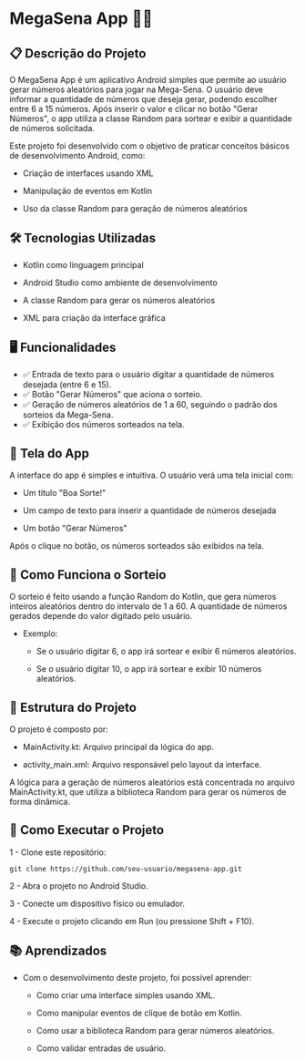 # MegaSena App 🎰📱

## 📋 Descrição do Projeto

O MegaSena App é um aplicativo Android simples que permite ao usuário gerar números aleatórios para jogar na Mega-Sena. O usuário deve informar a quantidade de números que deseja gerar, podendo escolher entre 6 a 15 números. Após inserir o valor e clicar no botão "Gerar Números", o app utiliza a classe Random para sortear e exibir a quantidade de números solicitada.

Este projeto foi desenvolvido com o objetivo de praticar conceitos básicos de desenvolvimento Android, como:

- Criação de interfaces usando XML

- Manipulação de eventos em Kotlin

- Uso da classe Random para geração de números aleatórios

## 🛠️ Tecnologias Utilizadas

- Kotlin como linguagem principal

- Android Studio como ambiente de desenvolvimento

- A classe Random para gerar os números aleatórios

- XML para criação da interface gráfica

## 🖥️ Funcionalidades

- ✅ Entrada de texto para o usuário digitar a quantidade de números desejada (entre 6 e 15).
- ✅ Botão "Gerar Números" que aciona o sorteio.
- ✅ Geração de números aleatórios de 1 a 60, seguindo o padrão dos sorteios da Mega-Sena.
- ✅ Exibição dos números sorteados na tela.

## 📱 Tela do App

A interface do app é simples e intuitiva. O usuário verá uma tela inicial com:

- Um título "Boa Sorte!"

- Um campo de texto para inserir a quantidade de números desejada

- Um botão "Gerar Números"

Após o clique no botão, os números sorteados são exibidos na tela.

## 🎯 Como Funciona o Sorteio

O sorteio é feito usando a função Random do Kotlin, que gera números inteiros aleatórios dentro do intervalo de 1 a 60. A quantidade de números gerados depende do valor digitado pelo usuário.

- Exemplo:

   - Se o usuário digitar 6, o app irá sortear e exibir 6 números aleatórios.

   - Se o usuário digitar 10, o app irá sortear e exibir 10 números aleatórios.

## 🧩 Estrutura do Projeto

O projeto é composto por:

- MainActivity.kt: Arquivo principal da lógica do app.

- activity_main.xml: Arquivo responsável pelo layout da interface.

A lógica para a geração de números aleatórios está concentrada no arquivo MainActivity.kt, que utiliza a biblioteca Random para gerar os números de forma dinâmica.

## 🚀 Como Executar o Projeto

1 - Clone este repositório:

    git clone https://github.com/seu-usuario/megasena-app.git

2 - Abra o projeto no Android Studio.

3 - Conecte um dispositivo físico ou emulador.

4 - Execute o projeto clicando em Run (ou pressione Shift + F10).

## 📚 Aprendizados

- Com o desenvolvimento deste projeto, foi possível aprender:

   - Como criar uma interface simples usando XML.

   - Como manipular eventos de clique de botão em Kotlin.

   - Como usar a biblioteca Random para gerar números aleatórios.

   - Como validar entradas de usuário.
